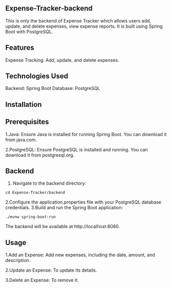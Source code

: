 ## Expense-Tracker-backend
This is only the backend of  Expense Tracker which allows users add, update, and delete expenses, view expense reports.  It is built using Spring Boot with PostgreSQL.

## Features
Expense Tracking: Add, update, and delete expenses.

## Technologies Used
Backend: Spring Boot
Database: PostgreSQL

## Installation

## Prerequisites
1.Java: Ensure Java is installed for running Spring Boot. You can download it from java.com.

2.PostgreSQL: Ensure PostgreSQL is installed and running. You can download it from postgresql.org.

## Backend

1. Navigate to the backend directory:
```
cd Expense-Tracker/backend
```
2.Configure the application.properties file with your PostgreSQL database credentials.
3.Build and run the Spring Boot application:
```
./mvnw spring-boot:run
```
The backend will be available at http://localhost:8080.

## Usage
1.Add an Expense: Add new expenses, including the date, amount, and description.

2.Update an Expense: To update its details.

3.Delete an Expense: To remove it.

